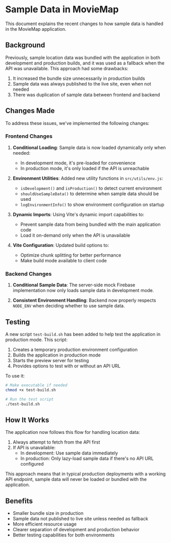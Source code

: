 # Sample Data in MovieMap

This document explains the recent changes to how sample data is handled in the MovieMap application.

## Background

Previously, sample location data was bundled with the application in both development and production builds, and it was used as a fallback when the API was unavailable. This approach had some drawbacks:

1. It increased the bundle size unnecessarily in production builds
2. Sample data was always published to the live site, even when not needed
3. There was duplication of sample data between frontend and backend

## Changes Made

To address these issues, we've implemented the following changes:

### Frontend Changes

1. **Conditional Loading**: Sample data is now loaded dynamically only when needed:
   - In development mode, it's pre-loaded for convenience
   - In production mode, it's only loaded if the API is unreachable

2. **Environment Utilities**: Added new utility functions in `src/utils/env.js`:
   - `isDevelopment()` and `isProduction()` to detect current environment
   - `shouldUseSampleData()` to determine when sample data should be used
   - `logEnvironmentInfo()` to show environment configuration on startup

3. **Dynamic Imports**: Using Vite's dynamic import capabilities to:
   - Prevent sample data from being bundled with the main application code
   - Load it on-demand only when the API is unavailable

4. **Vite Configuration**: Updated build options to:
   - Optimize chunk splitting for better performance
   - Make build mode available to client code

### Backend Changes

1. **Conditional Sample Data**: The server-side mock Firebase implementation now only loads sample data in development mode.

2. **Consistent Environment Handling**: Backend now properly respects `NODE_ENV` when deciding whether to use sample data.

## Testing

A new script `test-build.sh` has been added to help test the application in production mode. This script:

1. Creates a temporary production environment configuration
2. Builds the application in production mode
3. Starts the preview server for testing
4. Provides options to test with or without an API URL

To use it:

```bash
# Make executable if needed
chmod +x test-build.sh

# Run the test script
./test-build.sh
```

## How It Works

The application now follows this flow for handling location data:

1. Always attempt to fetch from the API first
2. If API is unavailable:
   - In development: Use sample data immediately
   - In production: Only lazy-load sample data if there's no API URL configured

This approach means that in typical production deployments with a working API endpoint, sample data will never be loaded or bundled with the application.

## Benefits

- Smaller bundle size in production
- Sample data not published to live site unless needed as fallback
- More efficient resource usage
- Clearer separation of development and production behavior
- Better testing capabilities for both environments